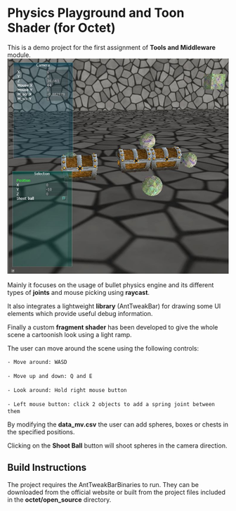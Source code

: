 # Physics Playground and Toon Shader (for Octet)

This is a demo project for the first assignment of **Tools and Middleware** module.
![Alt text](https://raw.githubusercontent.com/Rarau/octet/middleware_one/octet/assets/Capture.JPG)

Mainly it focuses on the usage of bullet physics engine and its different types of **joints** and mouse picking using **raycast**.

It also integrates a lightweight **library** (AntTweakBar) for drawing some UI elements which provide useful debug information.

Finally a custom **fragment shader** has been developed to give the whole scene a cartoonish look using a light ramp.

The user can move around the scene using the following controls:

	- Move around: WASD
	
	- Move up and down: Q and E
	
	- Look around: Hold right mouse button
	
	- Left mouse button: click 2 objects to add a spring joint between them

By modifying the **data_mv.csv** the user can add spheres, boxes or chests in the specified positions.

Clicking on the **Shoot Ball** button will shoot spheres in the camera direction.
	
Build Instructions
------------------

The project requires the AntTweakBarBinaries to run. They can be downloaded from the official website or built from the project files included in the **octet/open_source** directory.